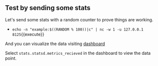 ## Test by sending some stats

Let's send some stats with a random counter to prove things are working.

* `echo -n "example:$((RANDOM % 100))|c" | nc -w 1 -u 127.0.0.1 8125`{{execute}}

And you can visualize the data visiting [dashboard](https://[[HOST_SUBDOMAIN]]-80-[[KATACODA_HOST]].environments.katacoda.com/dashboard)

Select `stats.statsd.metrics_recieved` in the dashboard to view the data point.
